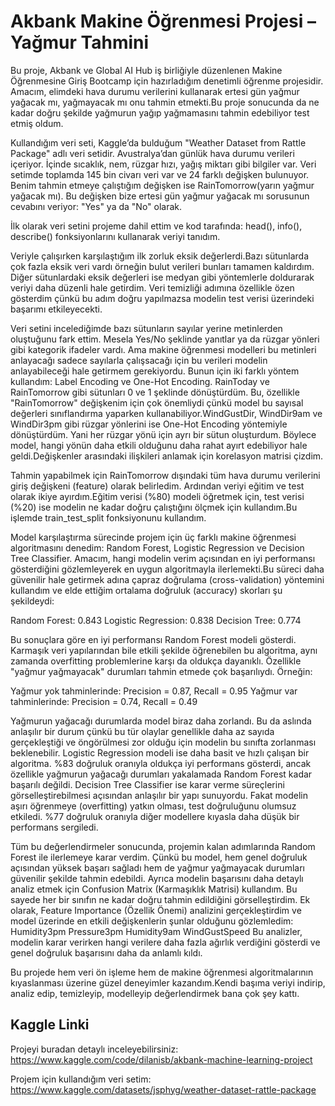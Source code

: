 # Akbank Makine Öğrenmesi Projesi – Yağmur Tahmini
Bu proje, Akbank ve Global AI Hub iş birliğiyle düzenlenen Makine Öğrenmesine Giriş Bootcamp için hazırladığım denetimli öğrenme projesidir. Amacım, elimdeki hava durumu verilerini kullanarak ertesi gün yağmur yağacak mı, yağmayacak mı onu tahmin etmekti.Bu proje sonucunda da ne kadar doğru şekilde yağmurun yağıp yağmamasını tahmin edebiliyor test etmiş oldum.

Kullandığım veri seti, Kaggle’da bulduğum "Weather Dataset from Rattle Package" adlı veri setidir. Avustralya’dan günlük hava durumu verileri içeriyor. İçinde sıcaklık, nem, rüzgar hızı, yağış miktarı gibi bilgiler var. Veri setimde toplamda 145 bin civarı veri var ve 24 farklı değişken bulunuyor. Benim tahmin etmeye çalıştığım değişken ise RainTomorrow(yarın yağmur yağacak mı). Bu değişken bize ertesi gün yağmur yağacak mı sorusunun cevabını veriyor: "Yes" ya da "No" olarak.

İlk olarak veri setini projeme dahil ettim ve kod tarafında: head(), info(), describe() fonksiyonlarını kullanarak veriyi tanıdım.

Veriyle çalışırken karşılaştığım ilk zorluk eksik değerlerdi.Bazı sütunlarda çok fazla eksik veri vardı örneğin bulut verileri bunları tamamen kaldırdım. Diğer sütunlardaki eksik değerleri ise medyan gibi yöntemlerle doldurarak veriyi daha düzenli hale getirdim. Veri temizliği adımına özellikle özen gösterdim çünkü bu adım doğru yapılmazsa modelin test verisi üzerindeki başarımı etkileyecekti.

Veri setini incelediğimde bazı sütunların sayılar yerine metinlerden oluştuğunu fark ettim. Mesela Yes/No şeklinde yanıtlar ya da rüzgar yönleri gibi kategorik ifadeler vardı. Ama makine öğrenmesi modelleri bu metinleri anlayacağı sadece sayılarla çalışsacağı için bu verileri modelin anlayabileceği hale getirmem gerekiyordu. Bunun için iki farklı yöntem kullandım: Label Encoding ve One-Hot Encoding. RainToday ve RainTomorrow gibi sütunları 0 ve 1 şeklinde dönüştürdüm. Bu, özellikle "RainTomorrow" değişkenim için çok önemliydi çünkü model bu sayısal değerleri sınıflandırma yaparken kullanabiliyor.WindGustDir, WindDir9am ve WindDir3pm gibi rüzgar yönlerini ise One-Hot Encoding yöntemiyle dönüştürdüm. Yani her rüzgar yönü için ayrı bir sütun oluşturdum. Böylece model, hangi yönün daha etkili olduğunu daha rahat ayırt edebiliyor hale geldi.Değişkenler arasındaki ilişkileri anlamak için korelasyon matrisi çizdim.

Tahmin yapabilmek için RainTomorrow dışındaki tüm hava durumu verilerini giriş değişkeni (feature) olarak belirledim. Ardından veriyi eğitim ve test olarak ikiye ayırdım.Eğitim verisi (%80) modeli öğretmek için, test verisi (%20) ise modelin ne kadar doğru çalıştığını ölçmek için kullandım.Bu işlemde train_test_split fonksiyonunu kullandım.

Model karşılaştırma sürecinde projem için üç farklı makine öğrenmesi algoritmasını denedim: Random Forest, Logistic Regression ve Decision Tree Classifier. Amacım, hangi modelin verim açısından en iyi performansı gösterdiğini gözlemleyerek en uygun algoritmayla ilerlemekti.Bu süreci daha güvenilir hale getirmek adına çapraz doğrulama (cross-validation) yöntemini kullandım ve elde ettiğim ortalama doğruluk (accuracy) skorları şu şekildeydi:

Random Forest: 0.843
Logistic Regression: 0.838
Decision Tree: 0.774

Bu sonuçlara göre en iyi performansı Random Forest modeli gösterdi. Karmaşık veri yapılarından bile etkili şekilde öğrenebilen bu algoritma, aynı zamanda overfitting problemlerine karşı da oldukça dayanıklı. Özellikle "yağmur yağmayacak" durumları tahmin etmede çok başarılıydı. Örneğin:

Yağmur yok tahminlerinde: Precision = 0.87, Recall = 0.95
Yağmur var tahminlerinde: Precision = 0.74, Recall = 0.49

Yağmurun yağacağı durumlarda model biraz daha zorlandı. Bu da aslında anlaşılır bir durum çünkü bu tür olaylar genellikle daha az sayıda gerçekleştiği ve öngörülmesi zor olduğu için modelin bu sınıfta zorlanması beklenebilir.
Logistic Regression modeli ise daha basit ve hızlı çalışan bir algoritma. %83 doğruluk oranıyla oldukça iyi performans gösterdi, ancak özellikle yağmurun yağacağı durumları yakalamada Random Forest kadar başarılı değildi.
Decision Tree Classifier ise karar verme süreçlerini görselleştirebilmesi açısından anlaşılır bir yapı sunuyordu. Fakat modelin aşırı öğrenmeye (overfitting) yatkın olması, test doğruluğunu olumsuz etkiledi. %77 doğruluk oranıyla diğer modellere kıyasla daha düşük bir performans sergiledi.

Tüm bu değerlendirmeler sonucunda, projemin kalan adımlarında Random Forest ile ilerlemeye karar verdim. Çünkü bu model, hem genel doğruluk açısından yüksek başarı sağladı hem de yağmur yağmayacak durumları güvenilir şekilde tahmin edebildi.
Ayrıca modelin başarısını daha detaylı analiz etmek için Confusion Matrix (Karmaşıklık Matrisi) kullandım. Bu sayede her bir sınıfın ne kadar doğru tahmin edildiğini görselleştirdim. Ek olarak, Feature Importance (Özellik Önemi) analizini gerçekleştirdim ve model üzerinde en etkili değişkenlerin şunlar olduğunu gözlemledim:
Humidity3pm
Pressure3pm
Humidity9am
WindGustSpeed
Bu analizler, modelin karar verirken hangi verilere daha fazla ağırlık verdiğini gösterdi ve genel doğruluk başarısını daha da anlamlı kıldı.

Bu projede hem veri ön işleme hem de makine öğrenmesi algoritmalarının kıyaslanması üzerine güzel deneyimler kazandım.Kendi başıma veriyi indirip, analiz edip, temizleyip, modelleyip değerlendirmek bana çok şey kattı.

## Kaggle Linki
Projeyi buradan detaylı inceleyebilirsiniz:  https://www.kaggle.com/code/dilanisb/akbank-machine-learning-project

Projem için kullandığım veri setim:
https://www.kaggle.com/datasets/jsphyg/weather-dataset-rattle-package

